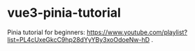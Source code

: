 # vue3-pinia-tutorial
Pinia tutorial for beginners: https://www.youtube.com/playlist?list=PL4cUxeGkcC9hp28dYyYBy3xoOdoeNw-hD .
